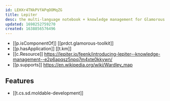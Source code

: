 ```yaml
---
id: LEHXr4TNkPVfAPqOOMqZG
title: Lepiter
desc: the multi-language notebook + knowledge management for Glamorous Toolkit
updated: 1698252759270
created: 1638856576496
---
```



- [[p.isComponentOf]] [[prdct.glamorous-toolkit]]
- [[p.hasApplication]] [[t.km]] 
- [[c.Resource]] https://lepiter.io/feenk/introducing-lepiter--knowledge-management--e2p6apqsz5npq7m4xte0kkywn/
- [[p.supports]] https://en.wikipedia.org/wiki/Wardley_map

## Features

- [[t.cs.sd.moldable-development]]